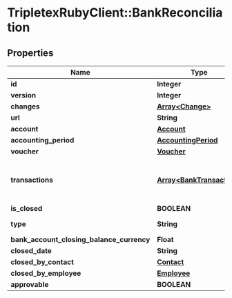 # TripletexRubyClient::BankReconciliation

## Properties
Name | Type | Description | Notes
------------ | ------------- | ------------- | -------------
**id** | **Integer** |  | [optional] 
**version** | **Integer** |  | [optional] 
**changes** | [**Array&lt;Change&gt;**](Change.md) |  | [optional] 
**url** | **String** |  | [optional] 
**account** | [**Account**](Account.md) |  | 
**accounting_period** | [**AccountingPeriod**](AccountingPeriod.md) |  | 
**voucher** | [**Voucher**](Voucher.md) |  | [optional] 
**transactions** | [**Array&lt;BankTransaction&gt;**](BankTransaction.md) | Bank transactions tied to the bank reconciliation | [optional] 
**is_closed** | **BOOLEAN** |  | [optional] 
**type** | **String** | Type of Bank Reconciliation. | 
**bank_account_closing_balance_currency** | **Float** |  | [optional] 
**closed_date** | **String** |  | [optional] 
**closed_by_contact** | [**Contact**](Contact.md) |  | [optional] 
**closed_by_employee** | [**Employee**](Employee.md) |  | [optional] 
**approvable** | **BOOLEAN** |  | [optional] 


